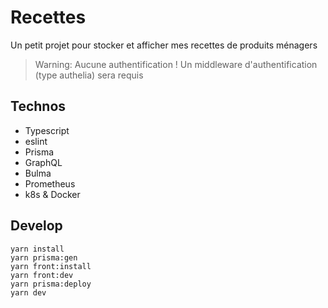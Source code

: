 # Recettes

Un petit projet pour stocker et afficher mes recettes de produits ménagers

> Warning: Aucune authentification ! Un middleware d'authentification (type authelia) sera requis 

## Technos
- Typescript
- eslint
- Prisma
- GraphQL
- Bulma
- Prometheus
- k8s & Docker

## Develop

```shell
yarn install
yarn prisma:gen
yarn front:install
yarn front:dev
yarn prisma:deploy
yarn dev
```
